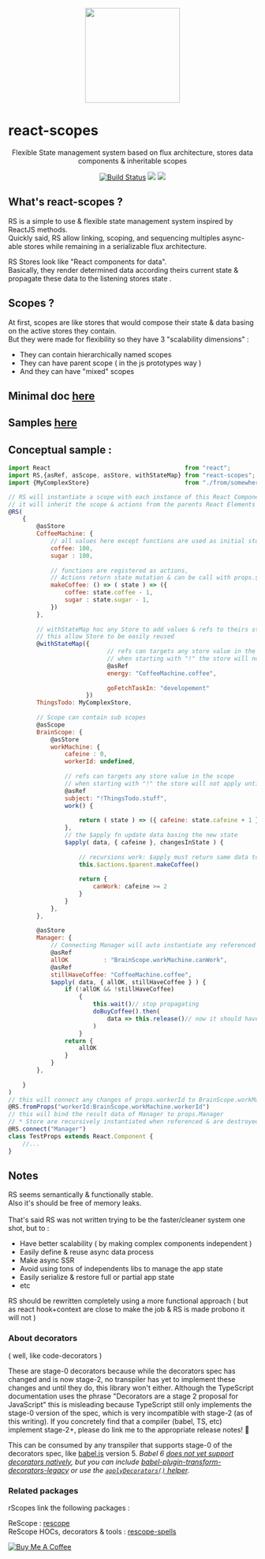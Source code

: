 
<p align="center"><img  width="192" src ="https://github.com/rScopes/rescope/raw/master/doc/assets/logo.svg?sanitize=true" /></p>

<p align="center" style="font-size:25px"><b>

# react-scopes

</b></p>
<p align="center">Flexible State management system based on flux architecture, stores data components & inheritable scopes
</p>

<p align="center"><a href="https://travis-ci.org/n8tz/rescope">
<img src="https://travis-ci.org/rscopes/rescope.svg?branch=master" alt="Build Status" /></a>
<a href="https://www.npmjs.com/package/react-scopes">
<img src="https://img.shields.io/npm/v/react-scopes.svg" /></a>
<img src="https://img.shields.io/badge/contributions-welcome-brightgreen.svg?style=flat" />

</p>

## What's react-scopes ?

RS is a simple to use & flexible state management system inspired by ReactJS methods.<br/>
Quickly said, RS allow linking, scoping, and sequencing multiples async-able stores while remaining in a serializable flux architecture.

RS Stores look like "React components for data".<br>
Basically, they render determined data according theirs current state & propagate these data to the listening stores state .<br>

## Scopes ?

At first, scopes are like stores that would compose their state & data basing on the active stores they contain.<br/>
But they were made for flexibility so they have 3 "scalability dimensions" :

- They can contain hierarchically named scopes
- They can have parent scope ( in the js prototypes way )
- And they can have "mixed" scopes

## Minimal doc [here](DOC.MD)

## Samples [here](https://github.com/rscopes/react-scopes-samples)

## Conceptual sample :

```jsx harmony
import React                                      from "react";
import RS,{asRef, asScope, asStore, withStateMap} from "react-scopes";
import {MyComplexStore}                           from "./from/somewhere";

// RS will instantiate a scope with each instance of this React Component
// it will inherit the scope & actions from the parents React Elements
@RS(
	{
		@asStore
		CoffeeMachine: {
			// all values here except functions are used as initial store value  
			coffee: 100,
			sugar : 100,
			
			// functions are registered as actions,
			// Actions return state mutation & can be call with props.$actions.*
			makeCoffee: () => ( state ) => ({
				coffee: state.coffee - 1,
				sugar : state.sugar - 1,
			})
		},
		
		// withStateMap hoc any Store to add values & refs to theirs state
		// this allow Store to be easily reused
		@withStateMap({
                            // refs can targets any store value in the scope
                            // when starting with "!" the store will not apply until the targeted value is !== undefined
                            @asRef
                            energy: "CoffeeMachine.coffee",
                            
			                goFetchTaskIn: "developement"
		              })
		ThingsTodo: MyComplexStore,
		
		// Scope can contain sub scopes
		@asScope
		BrainScope: {
			@asStore
			workMachine: {
				cafeine : 0,
				workerId: undefined,
				
				// refs can targets any store value in the scope
				// when starting with "!" the store will not apply until the targeted value is !== undefined
				@asRef
				subject: "!ThingsTodo.stuff",
				work() {
					
					return ( state ) => ({ cafeine: state.cafeine + 1 });
				},
				// the $apply fn update data basing the new state
				$apply( data, { cafeine }, changesInState ) {
					
					// recursions work: $apply must return same data to stop 
					this.$actions.$parent.makeCoffee()
					
					return {
						canWork: cafeine >= 2
					}
				}
			},
		},
		
		@asStore
		Manager: {
			// Connecting Manager will auto instantiate any referenced store 
			@asRef
			allOK          : "BrainScope.workMachine.canWork",
			@asRef
			stillHaveCoffee: "CoffeeMachine.coffee",
			$apply( data, { allOK, stillHaveCoffee } ) {
				if (!allOK && !stillHaveCoffee)
					{
						this.wait()// stop propagating 
						doBuyCoffee().then(
							data => this.release()// now it should have coffee
						)
					}
				return {
					allOK
				}
			}
		},
		
	}
)
// this will connect any changes of props.workerId to BrainScope.workMachine.workerId
@RS.fromProps("workerId:BrainScope.workMachine.workerId")
// this will bind the result data of Manager to props.Manager
// * Store are recursively instantiated when referenced & are destroyed when listeners are removed
@RS.connect("Manager")
class TestProps extends React.Component {
	//...
}

```

## Notes

RS seems semantically & functionally stable. <br/>
Also it's should be free of memory leaks.<br/>
<br/>
That's said RS was not written trying to be the faster/cleaner system one shot, but to :
- Have better scalability ( by making complex components independent )
- Easily define & reuse async data process 
- Make async SSR
- Avoid using tons of independents libs to manage the app state
- Easily serialize & restore full or partial app state
- etc

RS should be rewritten completely using a more functional approach ( but as react hook+context are close to make the job & RS is made probono it will not )

### About decorators

( well, like code-decorators )

These are stage-0 decorators because while the decorators spec has changed and is now stage-2, no transpiler has yet to implement these changes and until they do, this library won't either. Although the TypeScript documentation uses the phrase "Decorators are a stage 2 proposal for JavaScript" this is misleading because TypeScript still only implements the stage-0 version of the spec, which is very incompatible with stage-2 (as of this writing). If you concretely find that a compiler (babel, TS, etc) implement stage-2+, please do link me to the appropriate release notes! 🎈


This can be consumed by any transpiler that supports stage-0 of the decorators spec, like [babel.js](https://babeljs.io/) version 5. *Babel 6 [does not yet support decorators natively](https://phabricator.babeljs.io/T2645), but you can include [babel-plugin-transform-decorators-legacy](https://github.com/loganfsmyth/babel-plugin-transform-decorators-legacy) or use the [`applyDecorators()` helper](#applydecorators-helper).*

### Related packages

rScopes link the following packages :<br>

ReScope : [rescope](https://github.com/rscopes/rescope)<br>
ReScope HOCs, decorators & tools : [rescope-spells](https://github.com/rscopes/rescope-spells)<br>


<a href="https://www.buymeacoffee.com/6RMg8OQ" target="_blank"><img src="https://bmc-cdn.nyc3.digitaloceanspaces.com/BMC-button-images/custom_images/orange_img.png" alt="Buy Me A Coffee" style="height: auto !important;width: auto !important;" ></a>